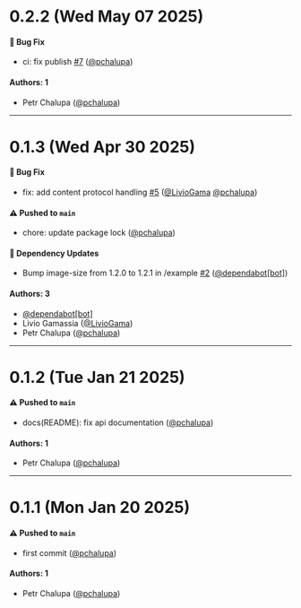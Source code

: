 # 0.2.2 (Wed May 07 2025)

#### 🐛 Bug Fix

- ci: fix publish [#7](https://github.com/pchalupa/expo-text-extractor/pull/7) ([@pchalupa](https://github.com/pchalupa))

#### Authors: 1

- Petr Chalupa ([@pchalupa](https://github.com/pchalupa))

---

# 0.1.3 (Wed Apr 30 2025)

#### 🐛 Bug Fix

- fix: add content protocol handling [#5](https://github.com/pchalupa/expo-text-extractor/pull/5) ([@LivioGama](https://github.com/LivioGama) [@pchalupa](https://github.com/pchalupa))

#### ⚠️ Pushed to `main`

- chore: update package lock ([@pchalupa](https://github.com/pchalupa))

#### 🔩 Dependency Updates

- Bump image-size from 1.2.0 to 1.2.1 in /example [#2](https://github.com/pchalupa/expo-text-extractor/pull/2) ([@dependabot[bot]](https://github.com/dependabot[bot]))

#### Authors: 3

- [@dependabot[bot]](https://github.com/dependabot[bot])
- Livio Gamassia ([@LivioGama](https://github.com/LivioGama))
- Petr Chalupa ([@pchalupa](https://github.com/pchalupa))

---

# 0.1.2 (Tue Jan 21 2025)

#### ⚠️ Pushed to `main`

- docs(README): fix api documentation ([@pchalupa](https://github.com/pchalupa))

#### Authors: 1

- Petr Chalupa ([@pchalupa](https://github.com/pchalupa))

---

# 0.1.1 (Mon Jan 20 2025)

#### ⚠️ Pushed to `main`

- first commit ([@pchalupa](https://github.com/pchalupa))

#### Authors: 1

- Petr Chalupa ([@pchalupa](https://github.com/pchalupa))

